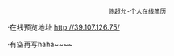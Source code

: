                                 陈超允-个人在线简历
              
·在线预览地址 http://39.107.126.75/

·有空再写haha~~~~
